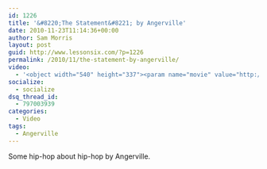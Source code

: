 ```yaml
---
id: 1226
title: '&#8220;The Statement&#8221; by Angerville'
date: 2010-11-23T11:14:36+00:00
author: Sam Morris
layout: post
guid: http://www.lessonsix.com/?p=1226
permalink: /2010/11/the-statement-by-angerville/
video:
  - '<object width="540" height="337"><param name="movie" value="http://www.youtube.com/v/SY8VQO02K9U?fs=1&hl=en_GB"></param><param name="allowFullScreen" value="true"></param><param name="allowscriptaccess" value="always"></param><embed src="http://www.youtube.com/v/SY8VQO02K9U?fs=1&hl=en_GB" type="application/x-shockwave-flash" width="540" height="337" allowscriptaccess="always" allowfullscreen="true"></embed></object>'
socialize:
  - socialize
dsq_thread_id:
  - 797003939
categories:
  - Video
tags:
  - Angerville
---
```

Some hip-hop about hip-hop by Angerville.